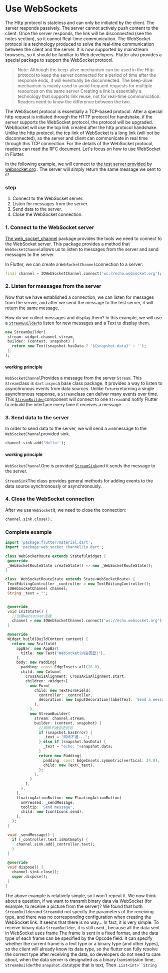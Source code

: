 # Use WebSockets

The Http protocol is stateless and can only be initiated by the client. The server responds passively. The server cannot actively push content to the client. Once the server responds, the link will be disconnected (see the notes section), so it cannot Real-time communication. The WebSocket protocol is a technology produced to solve the real-time communication between the client and the server. It is now supported by mainstream browsers, so it should be familiar to Web developers. Flutter also provides a special package to support the WebSocket protocol.

> Note: Although the keep-alive mechanism can be used in the Http protocol to keep the server connected for a period of time after the response ends, it will eventually be disconnected. The keep-alive mechanism is mainly used to avoid frequent requests for multiple resources on the same server Creating a link is essentially a technology that supports link reuse, not for real-time communication. Readers need to know the difference between the two.

The WebSocket protocol is essentially a TCP-based protocol. After a special http request is initiated through the HTTP protocol for handshake, if the server supports the WebSocket protocol, the protocol will be upgraded. WebSocket will use the tcp link created after the http protocol handshake. Unlike the http protocol, the tcp link of WebSocket is a long link (will not be disconnected), so the server and client can communicate in real time through this TCP connection. For the details of the WebSocket protocol, readers can read the RFC document. Let's focus on how to use WebSocket in Flutter.

In the following example, we will connect to [the test server provided](http://www.websocket.org/echo.html) by [websocket.org](http://www.websocket.org/echo.html) . The server will simply return the same message we sent to it!

### step

1.  Connect to the WebSocket server.
2.  Listen for messages from the server.
3.  Send data to the server.
4.  Close the WebSocket connection.

### 1. Connect to the WebSocket server

[The web_socket_channel](https://pub.dartlang.org/packages/web_socket_channel) package provides the tools we need to connect to the WebSocket server. This package provides a method that `WebSocketChannel`allows us to listen to messages from the server and send messages to the server.

In Flutter, we can create a `WebSocketChannel`connection to a server:

``` dart 
final channel = IOWebSocketChannel.connect('ws://echo.websocket.org');

```

### 2. Listen for messages from the server

Now that we have established a connection, we can listen for messages from the server, and after we send the message to the test server, it will return the same message.

How do we collect messages and display them? In this example, we will use a [`StreamBuilder`](https://docs.flutter.io/flutter/widgets/StreamBuilder-class.html)to listen for new messages and a Text to display them.

``` dart 
new StreamBuilder(
 stream: widget.channel.stream,
 builder: (context, snapshot) {
   return new Text(snapshot.hasData ? '${snapshot.data}' : '');
 },
);

```

#### working principle

`WebSocketChannel`Provides a message from the server `Stream`. This `Stream`class is `dart:async`a base class package. It provides a way to listen to asynchronous events from data sources. Unlike `Future`returning a single asynchronous response, a `Stream`class can deliver many events over time. This [`StreamBuilder`](https://docs.flutter.io/flutter/widgets/StreamBuilder-class.html)component will connect to one `Stream`and notify Flutter to rebuild the interface every time it receives a message.

### 3. Send data to the server

In order to send data to the server, we will send a `add`message to the `WebSocketChannel`provided sink.

``` dart 
channel.sink.add('Hello!');

```

#### working principle

`WebSocketChannel`One is provided [`StreamSink`](https://docs.flutter.io/flutter/dart-async/StreamSink-class.html)and it sends the message to the server.

`StreamSink`The class provides general methods for adding events to the data source synchronously or asynchronously.

### 4. Close the WebSocket connection

After we use `WebSocket`it, we need to close the connection:

``` dart 
channel.sink.close();

```

### Complete example

``` dart 
import 'package:flutter/material.dart';
import 'package:web_socket_channel/io.dart';

class WebSocketRoute extends StatefulWidget {
 @override
 _WebSocketRouteState createState() => new _WebSocketRouteState();
}

class _WebSocketRouteState extends State<WebSocketRoute> {
 TextEditingController _controller = new TextEditingController();
 IOWebSocketChannel channel;
 String _text = "";


 @override
 void initState() {
   //创建websocket连接
   channel = new IOWebSocketChannel.connect('ws://echo.websocket.org');
 }

 @override
 Widget build(BuildContext context) {
   return new Scaffold(
     appBar: new AppBar(
       title: new Text("WebSocket(内容回显)"),
     ),
     body: new Padding(
       padding: const EdgeInsets.all(20.0),
       child: new Column(
         crossAxisAlignment: CrossAxisAlignment.start,
         children: <Widget>[
           new Form(
             child: new TextFormField(
               controller: _controller,
               decoration: new InputDecoration(labelText: 'Send a message'),
             ),
           ),
           new StreamBuilder(
             stream: channel.stream,
             builder: (context, snapshot) {
               //网络不通会走到这
               if (snapshot.hasError) {
                 _text = "网络不通...";
               } else if (snapshot.hasData) {
                 _text = "echo: "+snapshot.data;
               }
               return new Padding(
                 padding: const EdgeInsets.symmetric(vertical: 24.0),
                 child: new Text(_text),
               );
             },
           )
         ],
       ),
     ),
     floatingActionButton: new FloatingActionButton(
       onPressed: _sendMessage,
       tooltip: 'Send message',
       child: new Icon(Icons.send),
     ),
   );
 }

 void _sendMessage() {
   if (_controller.text.isNotEmpty) {
     channel.sink.add(_controller.text);
   }
 }

 @override
 void dispose() {
   channel.sink.close();
   super.dispose();
 }
}

```

The above example is relatively simple, so I won't repeat it. We now think about a question, if we want to transmit binary data via WebSocket (for example, to receive a picture from the server)? We found that both `StreamBuilder`and `Stream`did not specify the parameters of the receiving type, and there was no corresponding configuration when creating the WebSocket link. It seems that there is no way... In fact, it is very simple. To receive binary data `StreamBuilder`, it is still used , because all the data sent in WebSocket uses frame The frame is sent in a fixed format, and the data type of each frame can be specified by the Opcode field. It can specify whether the current frame is a text type or a binary type (and other types), so the client will already know its data type, so the flutter can fully resolve the correct type after receiving the data, so developers do not need to care about, when the data server is designated as a binary transmission time, `StreamBuilder`the `snapshot.data`type that is text, Then .`List<int>``String`